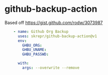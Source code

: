 # github-backup-action

Based off https://gist.github.com/rodw/3073987

```yaml
    - name: Github Org Backup
      uses: skrepr/github-backup-action@v1
      env:
        GHBU_ORG:
        GHBU_UNAME:
        GHBU_PASSWD:

      with:
        args: --overwrite --remove
```